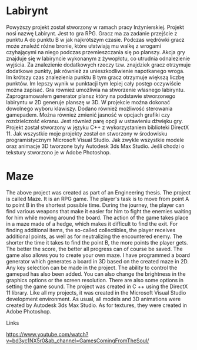 # Labirynt

Powyższy projekt został stworzony w ramach pracy Inżynierskiej. Projekt nosi nazwę Labirynt. 
Jest to gra RPG. Gracz ma za zadanie przejście z punktu A do punktu B w jak najkrótszym czasie. 
Podczas wędrówki gracz może znaleźć różne bronie, które ułatwiają mu walkę z wrogami czyhającymi na niego podczas przemieszczania się po planszy. 
Akcja gry znajduje się w labiryncie wykonanym z żywopłotu, co utrudnia odnalezienie wyjścia. 
Za znalezienie dodatkowych rzeczy tzw. znajdziek gracz otrzymuje dodatkowe punkty, jak również za unieszkodliwienie napotkanego wroga. 
Im krótszy czas znalezienia punktu B tym gracz otrzymuje większą liczbę punktów. 
Im lepszy wynik w punktacji tym lepiej cały postęp oczywiście można zapisać. 
Gra również umożliwia na stworzenie własnego labiryntu. Zaprogramowałem generator plansz który na podstawie stworzonego labiryntu w 2D generuje planszę w 3D. 
W projekcie można dokonać dowolnego wyboru klawiszy. Dodano również możliwość sterowania gamepadem. 
Można również zmienić jasność w opcjach grafiki czy rozdzielczość ekranu. Jest również parę opcji w ustawieniu dźwięku gry. 
Projekt został stworzony w języku C++ z wykorzystaniem biblioteki DirectX 11.
Jak wszystkie moje projekty został on stworzony w środowisku programistycznym Microsoft Visual Studio. 
Jak zwykle wszystkie modele oraz animacje 3D tworzone były Autodesk 3ds Max Studio. 
Jeśli chodzi o tekstury stworzono je w Adobe Photoshop.

# Maze

The above project was created as part of an Engineering thesis. The project is called Maze.
It is an RPG game. The player's task is to move from point A to point B in the shortest possible time.
During the journey, the player can find various weapons that make it easier for him to fight the enemies waiting for him while moving around the board.
The action of the game takes place in a maze made of a hedge, which makes it difficult to find the exit.
For finding additional items, the so-called collectibles, the player receives additional points, as well as for neutralizing the encountered enemy.
The shorter the time it takes to find the point B, the more points the player gets.
The better the score, the better all progress can of course be saved.
The game also allows you to create your own maze. I have programmed a board generator which generates a board in 3D based on the created maze in 2D.
Any key selection can be made in the project. The ability to control the gamepad has also been added.
You can also change the brightness in the graphics options or the screen resolution. There are also some options in setting the game sound.
The project was created in C ++ using the DirectX 11 library.
Like all my projects, it was created in the Microsoft Visual Studio development environment.
As usual, all models and 3D animations were created by Autodesk 3ds Max Studio.
As for textures, they were created in Adobe Photoshop.

Links

https://www.youtube.com/watch?v=bd3yc1NX5r0&ab_channel=GamesComingFromTheSoul/
